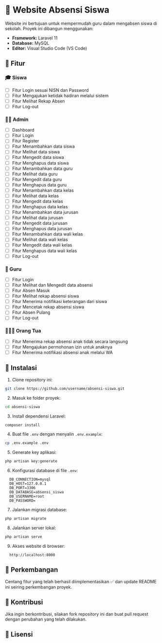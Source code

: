 # 📌 Website Absensi Siswa

Website ini bertujuan untuk mempermudah guru dalam mengabsen siswa di sekolah. Proyek ini dibangun menggunakan:

- **Framework:** Laravel 11
- **Database:** MySQL
- **Editor:** Visual Studio Code (VS Code)

## 🚀 Fitur

### 🎓 Siswa
- [ ] Fitur Login sesuai NISN dan Password
- [ ] Fitur Mengajukan ketidak hadiran melalui sistem
- [ ] Fitur Melihat Rekap Absen
- [ ] Fitur Log-out

### 👨‍🏫 Admin
- [ ] Dashboard
- [ ] Fitur Login
- [ ] Fitur Register
- [ ] Fitur Menambahkan data siswa
- [ ] Fitur Melihat data siswa
- [ ] Fitur Mengedit data siswa
- [ ] Fitur Menghapus data siswa
- [ ] Fitur Menambahkan data guru
- [ ] Fitur Melihat data guru
- [ ] Fitur Mengedit data guru
- [ ] Fitur Menghapus data guru
- [ ] Fitur Menambahkan data kelas
- [ ] Fitur Melihat data kelas
- [ ] Fitur Mengedit data kelas
- [ ] Fitur Menghapus data kelas
- [ ] Fitur Menambahkan data jurusan
- [ ] Fitur Melihat data jurusan
- [ ] Fitur Mengedit data jurusan
- [ ] Fitur Menghapus data jurusan
- [ ] Fitur Menambahkan data wali kelas
- [ ] Fitur Melihat data wali kelas
- [ ] Fitur Mengedit data wali kelas
- [ ] Fitur Menghapus data wali kelas
- [ ] Fitur Log-out

### 🏫 Guru
- [ ] Fitur Login
- [ ] Fitur Melihat dan Mengedit data absensi
- [ ] Fitur Absen Masuk
- [ ] Fitur Melihat rekap absensi siswa
- [ ] Fitur Menerima notifikasi keterangan dari siswa
- [ ] Fitur Mencetak rekap absensi siswa
- [ ] Fitur Absen Pulang
- [ ] Fitur Log-out

### 👨‍👩‍👧 Orang Tua
- [ ] Fitur Menerima rekap absensi anak tidak secara langsung
- [ ] Fitur Mengajukan permohonan izin untuk anaknya
- [ ] Fitur Menerima notifikasi absensi anak melalui WA

## 📌 Instalasi

1. Clone repository ini:
```bash
git clone https://github.com/username/absensi-siswa.git
```
2. Masuk ke folder proyek:
```bash
cd absensi-siswa
```
3. Install dependensi Laravel:
```bash
composer install
```
4. Buat file `.env` dengan menyalin `.env.example`:
```bash
cp .env.example .env
```
5. Generate key aplikasi:
```bash
php artisan key:generate
```
6. Konfigurasi database di file `.env`:
```
  DB_CONNECTION=mysql
  DB_HOST=127.0.0.1
  DB_PORT=3306
  DB_DATABASE=absensi_siswa
  DB_USERNAME=root
  DB_PASSWORD=
  ```
7. Jalankan migrasi database:
```bash
php artisan migrate
```
8. Jalankan server lokal:
```bash
php artisan serve
```
9. Akses website di browser:
```
  http://localhost:8000
  ```

## 📌 Perkembangan
Centang fitur yang telah berhasil diimplementasikan ✅ dan update README ini seiring perkembangan proyek.

## 📌 Kontribusi
Jika ingin berkontribusi, silakan fork repository ini dan buat pull request dengan perubahan yang telah dilakukan.

## 📌 Lisensi